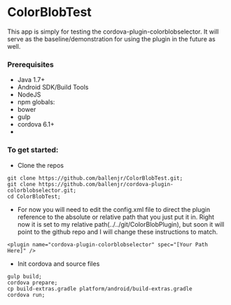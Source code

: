 # ColorBlobTest
This app is simply for testing the cordova-plugin-colorblobselector. It will serve as the baseline/demonstration for using the plugin in the future as well.

### Prerequisites
- Java 1.7+
- Android SDK/Build Tools
- NodeJS
 - npm globals:
  - bower
  - gulp
  - cordova 6.1+
- 

### To get started:
- Clone the repos
```
git clone https://github.com/ballenjr/ColorBlobTest.git;
git clone https://github.com/ballenjr/cordova-plugin-colorblobselector.git;
cd ColorBlobTest;
```
- For now you will need to edit the config.xml file to direct the plugin reference to the absolute or relative path that you just put it in. Right now it is set to my relative path(../../git/ColorBlobPlugin), but soon it will point to the github repo and I will change these instructions to match.
```
<plugin name="cordova-plugin-colorblobselector" spec="[Your Path Here]" />
```
- Init cordova and source files
```
gulp build;
cordova prepare;
cp build-extras.gradle platform/android/build-extras.gradle
cordova run;
```

